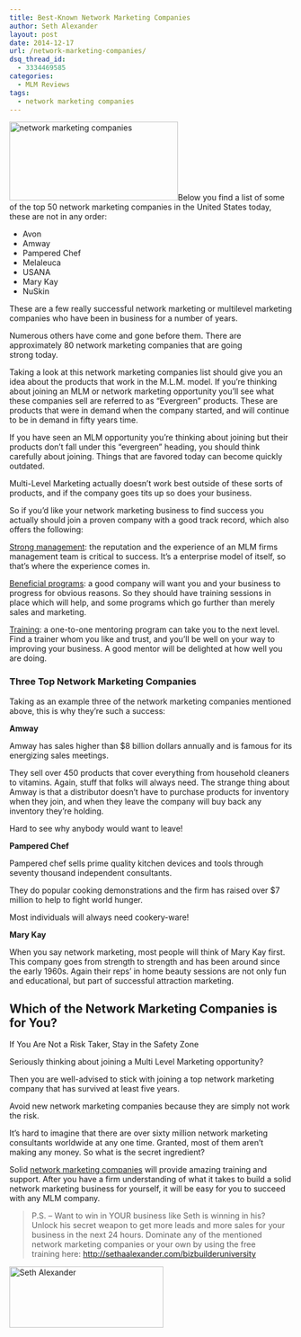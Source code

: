 ```yaml
---
title: Best-Known Network Marketing Companies
author: Seth Alexander
layout: post
date: 2014-12-17
url: /network-marketing-companies/
dsq_thread_id:
  - 3334469585
categories:
  - MLM Reviews
tags:
  - network marketing companies
---
```

<img class="alignleft size-medium wp-image-1899" src="http://sethaalexander.com/wp-content/uploads/2014/12/network-marketing-companies-300x140.png" alt="network marketing companies" width="300" height="140" />Below you find a list of some of the top 50 network marketing companies in the United States today, these are not in any order:

  * Avon
  * Amway
  * Pampered Chef
  * Melaleuca
  * USANA
  * Mary Kay
  * NuSkin

These are a few really successful network marketing or multilevel marketing companies who have been in business for a number of years.

Numerous others have come and gone before them. There are approximately 80 network marketing companies that are going strong today.

Taking a look at this network marketing companies list should give you an idea about the products that work in the M.L.M. model. If you&#8217;re thinking about joining an MLM or network marketing opportunity you&#8217;ll see what these companies sell are referred to as &#8220;Evergreen&#8221; products. These are products that were in demand when the company started, and will continue to be in demand in fifty years time.

If you have seen an MLM opportunity you&#8217;re thinking about joining but their products don&#8217;t fall under this &#8220;evergreen&#8221; heading, you should think carefully about joining. Things that are favored today can become quickly outdated.

Multi-Level Marketing actually doesn&#8217;t work best outside of these sorts of products, and if the company goes tits up so does your business.

So if you&#8217;d like your network marketing business to find success you actually should join a proven company with a good track record, which also offers the following:

<span style="text-decoration: underline;">Strong management</span>: the reputation and the experience of an MLM firms management team is critical to success. It&#8217;s a enterprise model of itself, so that&#8217;s where the experience comes in.

<span style="text-decoration: underline;">Beneficial programs</span>: a good company will want you and your business to progress for obvious reasons. So they should have training sessions in place which will help, and some programs which go further than merely sales and marketing.

<span style="text-decoration: underline;">Training</span>: a one-to-one mentoring program can take you to the next level. Find a trainer whom you like and trust, and you&#8217;ll be well on your way to improving your business. A good mentor will be delighted at how well you are doing.

### Three Top Network Marketing Companies

Taking as an example three of the network marketing companies mentioned above, this is why they&#8217;re such a success:

**Amway**

Amway has sales higher than $8 billion dollars annually and is famous for its energizing sales meetings.

They sell over 450 products that cover everything from household cleaners to vitamins. Again, stuff that folks will always need. The strange thing about Amway is that a distributor doesn&#8217;t have to purchase products for inventory when they join, and when they leave the company will buy back any inventory they&#8217;re holding.

Hard to see why anybody would want to leave!

**Pampered Chef**

Pampered chef sells prime quality kitchen devices and tools through seventy thousand independent consultants.

They do popular cooking demonstrations and the firm has raised over $7 million to help to fight world hunger.

Most individuals will always need cookery-ware!

**Mary Kay**

When you say network marketing, most people will think of Mary Kay first. This company goes from strength to strength and has been around since the early 1960s. Again their reps&#8217; in home beauty sessions are not only fun and educational, but part of successful attraction marketing.

## Which of the Network Marketing Companies is for You?

If You Are Not a Risk Taker, Stay in the Safety Zone

Seriously thinking about joining a Multi Level Marketing opportunity?

Then you are well-advised to stick with joining a top network marketing company that has survived at least five years.

Avoid new network marketing companies because they are simply not work the risk.

It&#8217;s hard to imagine that there are over sixty million network marketing consultants worldwide at any one time. Granted, most of them aren&#8217;t making any money. So what is the secret ingredient?

Solid [network marketing companies][1] will provide amazing training and support. After you have a firm understanding of what it takes to build a solid network marketing business for yourself, it will be easy for you to succeed with any MLM company.

> P.S. – Want to win in YOUR business like Seth is winning in his? Unlock his secret weapon to get more leads and more sales for your business in the next 24 hours. Dominate any of the mentioned network marketing companies or your own by using the free training here: <a rel="nofollow" href="http://sethalexander.bizbuilderuniversity.com/?t=saa-network-marketing-companies">http://sethaalexander.com/bizbuilderuniversity</a>

[<img class="alignleft size-full wp-image-602" src="http://sethaalexander.com/wp-content/uploads/2012/09/signature.png" alt="Seth Alexander" width="274" height="109" />][2]

 [1]: http://sethalexander.bizbuilderuniversity.com/?t=saa-network-marketing-companies
 [2]: http://sethaalexander.com/about-seth/ "Bio"